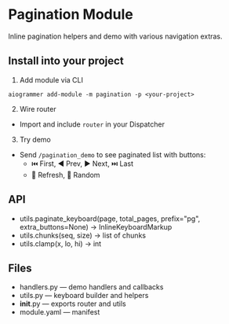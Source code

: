 # Pagination Module

Inline pagination helpers and demo with various navigation extras.

## Install into your project
1) Add module via CLI
```
aiogrammer add-module -m pagination -p <your-project>
```
2) Wire router
- Import and include `router` in your Dispatcher

3) Try demo
- Send `/pagination_demo` to see paginated list with buttons:
  - ⏮️ First, ◀️ Prev, ▶️ Next, ⏭️ Last
  - 🔄 Refresh, 🎲 Random

## API
- utils.paginate_keyboard(page, total_pages, prefix="pg", extra_buttons=None) -> InlineKeyboardMarkup
- utils.chunks(seq, size) -> list of chunks
- utils.clamp(x, lo, hi) -> int

## Files
- handlers.py — demo handlers and callbacks
- utils.py — keyboard builder and helpers
- __init__.py — exports router and utils
- module.yaml — manifest